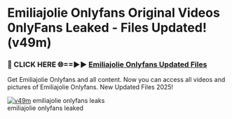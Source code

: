 # Emiliajolie Onlyfans Original Videos 0nlyFans Leaked - Files Updated! (v49m)

<h3>🔴 CLICK HERE 🌐==►► <a href="https://tinyurl.com/2wckxsce" rel="nofollow">Emiliajolie Onlyfans Updated Files</a></h3>

Get Emiliajolie Onlyfans and all content. Now you can access all videos and pictures of Emiliajolie Onlyfans. New Updated Files 2025!

[![v49m](https://i.imgur.com/AFduVYN.gif)](https://tinyurl.com/2wckxsce)
emiliajolie onlyfans leaks<br>
emiliajolie onlyfans leaked